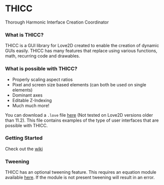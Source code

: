 # THICC
Thorough Harmonic Interface Creation Coordinator

### What is THICC?
THICC is a GUI library for Love2D created to enable the creation of dynamic GUIs easily. THICC has many features that replace using various functions, math, recurring code and drawables.

### What is possible with THICC?
- Properly scaling aspect ratios
- Pixel and screen size based elements (can both be used on single elements)
- Dominant axes
- Editable Z-Indexing
- Much much more!

You can download a `.love` file [here](https://github.com/EWalnut/THICC) (Not tested on Love2D versions older than 11.2). This file contains examples of the type of user interfaces that are possible with THICC. 

### Getting Started
Check out the [wiki](https://github.com/EWalnut/THICC)

### Tweening
THICC has an optional tweening feature. This requires an equation module available [here](https://github.com/EmmanuelOga/easing/blob/master/lib/easing.lua). If the module is not present tweening will result in an error.

